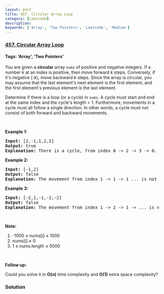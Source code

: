 ```yaml
---
layout: post
title: 457. Circular Array Loop
category: [Leetcode]
description: 
keywords: ['Array', 'Two Pointers', 'Leetcode', 'Medium']
---
```

### [457. Circular Array Loop](https://leetcode.com/problems/circular-array-loop)

#### Tags: 'Array', 'Two Pointers'

<div class="content__u3I1 question-content__JfgR"><div><p>You are given a <b>circular</b> array <code>nums</code> of positive and negative integers. If a number <i>k</i> at an index is positive, then move forward <i>k</i> steps. Conversely, if it's negative (-<i>k</i>), move backward <i>k</i> steps. Since the array is circular, you may assume that the last element's next element is the first element, and the first element's previous element is the last element.</p>
<p>Determine if there is a loop (or a cycle) in <code>nums</code>. A cycle must start and end at the same index and the cycle's length &gt; 1. Furthermore, movements in a cycle must all follow a single direction. In other words, a cycle must not consist of both forward and backward movements.</p>
<p> </p>
<p><b>Example 1:</b></p>
<pre><b>Input:</b> [2,-1,1,2,2]
<b>Output:</b> true
<b>Explanation:</b> There is a cycle, from index 0 -&gt; 2 -&gt; 3 -&gt; 0. The cycle's length is 3.
</pre>
<p><b>Example 2:</b></p>
<pre><b>Input:</b> [-1,2]
<b>Output:</b> false
<b>Explanation:</b> The movement from index 1 -&gt; 1 -&gt; 1 ... is not a cycle, because the cycle's length is 1. By definition the cycle's length must be greater than 1.
</pre>
<p><b>Example 3:</b></p>
<pre><b>Input:</b> [-2,1,-1,-2,-2]
<b>Output:</b> false
<b>Explanation:</b> The movement from index 1 -&gt; 2 -&gt; 1 -&gt; ... is not a cycle, because movement from index 1 -&gt; 2 is a forward movement, but movement from index 2 -&gt; 1 is a backward movement. All movements in a cycle must follow a single direction.</pre>
<p> </p>
<p><b>Note:</b></p>
<ol>
<li>-1000 ≤ nums[i] ≤ 1000</li>
<li>nums[i] ≠ 0</li>
<li>1 ≤ nums.length ≤ 5000</li>
</ol>
<p> </p>
<p><b>Follow up:</b></p>
<p>Could you solve it in <b>O(n)</b> time complexity and <strong>O(1)</strong> extra space complexity?</p></div></div>

### Solution
